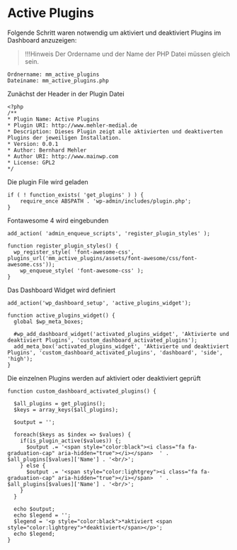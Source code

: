# Active Plugins

Folgende Schritt waren notwendig um aktiviert und deaktiviert Plugins im Dashboard anzuzeigen:

>!!!Hinweis
> Der Ordername und der Name der PHP Datei müssen gleich sein.

```
Ordnername: mm_active_plugins
Dateiname: mm_active_plugins.php
```

Zunächst der Header in der Plugin Datei

```
<?php
/**
* Plugin Name: Active Plugins
* Plugin URI: http://www.mehler-medial.de
* Description: Dieses Plugin zeigt alle aktivierten und deaktiverten Plugins der jeweiligen Installation.
* Version: 0.0.1
* Author: Bernhard Mehler
* Author URI: http://www.mainwp.com
* License: GPL2
*/
```

Die plugin File wird geladen

```
if ( ! function_exists( 'get_plugins' ) ) {
	require_once ABSPATH . 'wp-admin/includes/plugin.php';
}
```

Fontawesome 4 wird eingebunden

```
add_action( 'admin_enqueue_scripts', 'register_plugin_styles' );

function register_plugin_styles() {
  wp_register_style( 'font-awesome-css', plugins_url('mm_active_plugins/assets/font-awesome/css/font-awesome.css'));
	wp_enqueue_style( 'font-awesome-css' );
}
```
Das Dashboard Widget wird definiert

```
add_action('wp_dashboard_setup', 'active_plugins_widget');
  
function active_plugins_widget() {
  global $wp_meta_boxes;
 
  #wp_add_dashboard_widget('activated_plugins_widget', 'Aktivierte und deaktiviert Plugins', 'custom_dashboard_activated_plugins');
  add_meta_box('activated_plugins_widget', 'Aktivierte und deaktiviert Plugins', 'custom_dashboard_activated_plugins', 'dashboard', 'side', 'high');
}
```
Die einzelnen Plugins werden auf aktiviert oder deaktiviert geprüft

```
function custom_dashboard_activated_plugins() {

  $all_plugins = get_plugins();
  $keys = array_keys($all_plugins);

  $output = '';

  foreach($keys as $index => $values) {
    if(is_plugin_active($values)) {;
      $output .= '<span style="color:black"><i class="fa fa-graduation-cap" aria-hidden="true"></i></span>  ' . $all_plugins[$values]['Name'] . '<br/>';
    } else {
      $output .= '<span style="color:lightgrey"><i class="fa fa-graduation-cap" aria-hidden="true"></i></span>  ' . $all_plugins[$values]['Name'] . '<br/>';
    }
  }

  echo $output;
  echo $legend = '';
  $legend = '<p style="color:black">*aktiviert <span style="color:lightgrey">*deaktiviert</span></p>';
  echo $legend;
}
```